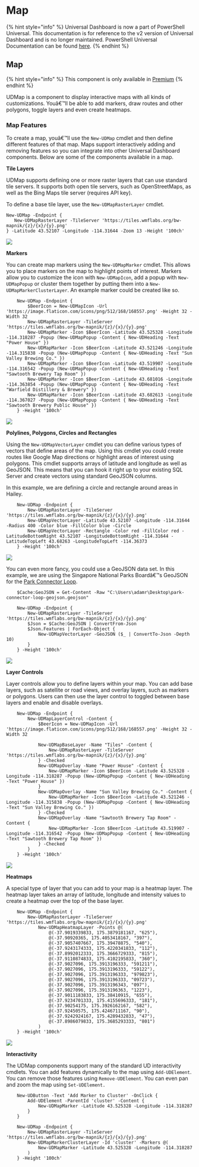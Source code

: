 # Map

{% hint style="info" %}
Universal Dashboard is now a part of PowerShell Universal. This documentation is for reference to the v2 version of Universal Dashboard and is no longer maintained. PowerShell Universal Documentation can be found [here](https://docs.ironmansoftware.com).
{% endhint %}

## Map

{% hint style="info" %}
This component is only available in [Premium](https://ironmansoftware.com/product/powershell-universal-dashboard/)
{% endhint %}

UDMap is a component to display interactive maps with all kinds of customizations. Youâ€™ll be able to add markers, draw routes and other polygons, toggle layers and even create heatmaps.

### Map Features

To create a map, youâ€™ll use the `New-UDMap` cmdlet and then define different features of that map. Maps support interactively adding and removing features so you can integrate into other Universal Dashboard components. Below are some of the components available in a map.

**Tile Layers**

UDMap supports defining one or more raster layers that can use standard tile servers. It supports both open tile servers, such as OpenStreetMaps, as well as the Bing Maps tile server \(requires API key\).

To define a base tile layer, use the `New-UDMapRasterLayer` cmdlet.

```text
New-UDMap -Endpoint {
   New-UDMapRasterLayer -TileServer 'https://tiles.wmflabs.org/bw-mapnik/{z}/{x}/{y}.png' 
} -Latitude 43.52107 -Longitude -114.31644 -Zoom 13 -Height '100ch'
```

![](https://i0.wp.com/ironmansoftware.com/wp-content/uploads/2019/06/raster-layer.png?w=1260&ssl=1)

**Markers**

You can create map markers using the `New-UDMapMarker` cmdlet. This allows you to place markers on the map to highlight points of interest. Markers allow you to customize the icon with `New-UDMapIcon`, add a popup with `New-UDMapPopup` or cluster them together by putting them into a `New-UDMapMarkerClusterLayer`. An example marker could be created like so.

```text
    New-UDMap -Endpoint {
        $BeerIcon = New-UDMapIcon -Url 'https://image.flaticon.com/icons/png/512/168/168557.png' -Height 32 -Width 32
        New-UDMapRasterLayer -TileServer 'https://tiles.wmflabs.org/bw-mapnik/{z}/{x}/{y}.png' 
        New-UDMapMarker -Icon $BeerIcon -Latitude 43.525328 -Longitude -114.318287 -Popup (New-UDMapPopup -Content { New-UDHeading -Text "Power House" })
        New-UDMapMarker -Icon $BeerIcon -Latitude 43.521246 -Longitude -114.315838 -Popup (New-UDMapPopup -Content { New-UDHeading -Text "Sun Valley Brewing Co." })
        New-UDMapMarker -Icon $BeerIcon -Latitude 43.519907 -Longitude -114.316542 -Popup (New-UDMapPopup -Content { New-UDHeading -Text "Sawtooth Brewery Tap Room" })
        New-UDMapMarker -Icon $BeerIcon -Latitude 43.681016 -Longitude -114.363854 -Popup (New-UDMapPopup -Content { New-UDHeading -Text "Warfield Distillery & Brewery" })
        New-UDMapMarker -Icon $BeerIcon -Latitude 43.682613 -Longitude -114.367027 -Popup (New-UDMapPopup -Content { New-UDHeading -Text "Sawtooth Brewery Public House" })
    } -Height '100ch'
```

![](https://i1.wp.com/ironmansoftware.com/wp-content/uploads/2019/06/markers.png?w=1260&ssl=1)

**Polylines, Polygons, Circles and Rectangles**

Using the `New-UDMapVectorLayer` cmdlet you can define various types of vectors that define areas of the map. Using this cmdlet you could create routes like Google Map directions or highlight areas of interest using polygons. This cmdlet supports arrays of latitude and longitude as well as GeoJSON. This means that you can hook it right up to your existing SQL Server and create vectors using standard GeoJSON columns.

In this example, we are defining a circle and rectangle around areas in Hailey.

```text
    New-UDMap -Endpoint {
        New-UDMapRasterLayer -TileServer 'https://tiles.wmflabs.org/bw-mapnik/{z}/{x}/{y}.png' 
        New-UDMapVectorLayer -Latitude 43.52107 -Longitude -114.31644 -Radius 400 -Color blue -FillColor blue -Circle
        New-UDMapVectorLayer -Rectangle -Color red -FillColor red -LatitudeBottomRight 43.52107 -LongitudeBottomRight -114.31644 -LatitudeTopLeft 43.68263 -LongitudeTopLeft -114.36373
    } -Height '100ch'
```

![](https://i2.wp.com/ironmansoftware.com/wp-content/uploads/2019/06/shapes.png?w=1260&ssl=1)

You can even more fancy, you could use a GeoJSON data set. In this example, we are using the Singapore National Parks Boardâ€™s GeoJSON for the [Park Connector Loop](https://data.gov.sg/dataset/park-connector-loop?resource_id=9ae978b4-0c97-413d-8728-4247e9a2de11).

```text
    $Cache:GeoJSON = Get-Content -Raw "C:\Users\adamr\Desktop\park-connector-loop-geojson.geojson"

    New-UDMap -Endpoint {
        New-UDMapRasterLayer -TileServer 'https://tiles.wmflabs.org/bw-mapnik/{z}/{x}/{y}.png' 
        $Json = $Cache:GeoJSON | ConvertFrom-Json 
        $Json.Features | ForEach-Object {
            New-UDMapVectorLayer -GeoJSON ($_ | ConvertTo-Json -Depth 10)
        }
    } -Height '100ch'
```

![](https://i1.wp.com/ironmansoftware.com/wp-content/uploads/2019/06/route.png?w=1260&ssl=1)

**Layer Controls**

Layer controls allow you to define layers within your map. You can add base layers, such as satellite or road views, and overlay layers, such as markers or polygons. Users can then use the layer control to toggled between base layers and enable and disable overlays.

```text
    New-UDMap -Endpoint {
        New-UDMapLayerControl -Content {
            $BeerIcon = New-UDMapIcon -Url 'https://image.flaticon.com/icons/png/512/168/168557.png' -Height 32 -Width 32

            New-UDMapBaseLayer -Name "Tiles" -Content {
                New-UDMapRasterLayer -TileServer 'https://tiles.wmflabs.org/bw-mapnik/{z}/{x}/{y}.png' 
            } -Checked
            New-UDMapOverlay -Name "Power House" -Content {
                New-UDMapMarker -Icon $BeerIcon -Latitude 43.525328 -Longitude -114.318287 -Popup (New-UDMapPopup -Content { New-UDHeading -Text "Power House" })
            }
            New-UDMapOverlay -Name "Sun Valley Brewing Co." -Content {
                New-UDMapMarker -Icon $BeerIcon -Latitude 43.521246 -Longitude -114.315838 -Popup (New-UDMapPopup -Content { New-UDHeading -Text "Sun Valley Brewing Co." })
            } -Checked 
            New-UDMapOverlay -Name "Sawtooth Brewery Tap Room" -Content {
                New-UDMapMarker -Icon $BeerIcon -Latitude 43.519907 -Longitude -114.316542 -Popup (New-UDMapPopup -Content { New-UDHeading -Text "Sawtooth Brewery Tap Room" })
            } -Checked 
        }
    } -Height '100ch'
```

![](https://i0.wp.com/ironmansoftware.com/wp-content/uploads/2019/06/layer-control.png?w=1260&ssl=1)

**Heatmaps**

A special type of layer that you can add to your map is a heatmap layer. The heatmap layer takes an array of latitude, longitude and intensity values to create a heatmap over the top of the base layer.

```text
    New-UDMap -Endpoint {
        New-UDMapRasterLayer -TileServer 'https://tiles.wmflabs.org/bw-mapnik/{z}/{x}/{y}.png'
            New-UDMapHeatmapLayer -Points @(
                @(-37.9019339833, 175.3879181167, "625"),
                @(-37.90920365, 175.4053418167, "397"),
                @(-37.9057407667, 175.39478875, "540"),
                @(-37.9243174333, 175.4220341833, "112"),
                @(-37.8992012333, 175.3666729333, "815"),
                @(-37.9110874833, 175.4102195833, "360"),
                @(-37.9027096, 175.3913196333, "591211"),
                @(-37.9027096, 175.3913196333, "59122"),
                @(-37.9027096, 175.3913196333, "979823"),
                @(-37.9027096, 175.3913196333, "09723"),
                @(-37.9027096, 175.3913196343, "097"),
                @(-37.9027096, 175.3913196363, "1223"),
                @(-37.9011183833, 175.38410915, "655"),
                @(-37.9234701333, 175.4155696333, "181"),
                @(-37.90254175, 175.3926162167, "582"),
                @(-37.92450575, 175.4246711167, "90"),
                @(-37.9242924167, 175.4289432833, "47"),
                @(-37.8986079833, 175.3685293333, "801")
            )
    } -Height '100ch'
```

![](https://i2.wp.com/ironmansoftware.com/wp-content/uploads/2019/06/heatmap.png?w=1260&ssl=1)

**Interactivity**

The UDMap components support many of the standard UD interactivity cmdlets. You can add features dynamically to the map using `Add-UDElement`. You can remove those features using `Remove-UDElement`. You can even pan and zoom the map using `Set-UDElement.`

```text
    New-UDButton -Text 'Add Marker to Cluster' -OnClick {
        Add-UDElement -ParentId 'cluster' -Content {
            New-UDMapMarker -Latitude 43.525328 -Longitude -114.318287 
        }
    }

    New-UDMap -Endpoint {
        New-UDMapRasterLayer -TileServer 'https://tiles.wmflabs.org/bw-mapnik/{z}/{x}/{y}.png'
        New-UDMapMarkerClusterLayer -Id 'cluster' -Markers @(
            New-UDMapMarker -Latitude 43.525328 -Longitude -114.318287 
        )
    } -Height '100ch'
```

